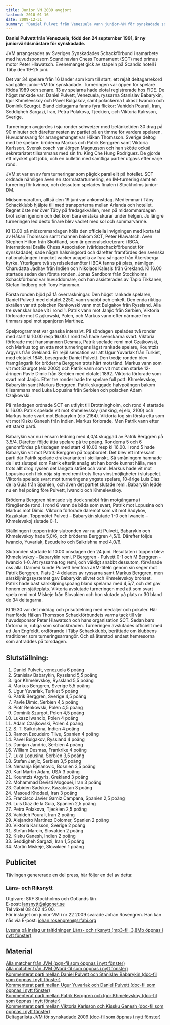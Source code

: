 ```yaml
---
title: Junior VM 2009 avgjort
lastmod: 2010-01-16
date: 2009-12-31
summary: "Daniel Pulvet från Venezuela vann junior-VM för synskadade som spelades på Scandic hotell i Täby den 20-24 juni. Bäste svensk blev Markus Berggren på fjärde plats. \n JVM 2009 i Sverige, information från tävlingen och material ."
---
```


**Daniel Pulvett från Venezuela, född den 24 september 1991, är ny juniorvärldsmästare för synskadade.** 

JVM arrangerades av Sveriges Synskadades Schackförbund i samarbete med huvudsponsorn Scandinavian Chess Tournament (SCT) med primus motor Peter Hlawatsch. Evenemanget gick av stapeln på Scandic hotell i Täby den 19–25 juni.

Det var 34 spelare från 16 länder som kom till start, ett rejält deltagarrekord vad gäller junior-VM för synskadade. Turneringen var öppen för spelare födda 1989 och senare. 13 av spelarna hade elotal registrerade hos FIDE. De högst rankade var: Daniel Pulvett, Venezuela, ryssarna Stanislav Babarykin, Igor Khmelevskoy och Pavel Bulgakov, samt polackerna Lukasz Iwancio och Dominik Szurgot. Bland deltagarna fanns fyra flickor: Vahideh Pourali, Iran, Seddigheh Sargazi, Iran, Petra Polakova, Tjeckien, och Viktoria Kalrsson, Sverige.

Turneringen avgjordes i sju ronder schweizer med betänketiden 30 drag på 90 minuter och därefter resten av partiet på en timme för vardera spelaren. Huvudansvarig för arrangemanget var Håkan Thomsson. Sverige deltog med tre spelare: bröderna Markus och Patrik Berggren samt Viktoria Karlsson. Svensk coach var Jörgen Magnusson och han skötte också sekretariatet tillsammans med sin fru King Che Hung Rodriguez. De gjorde ett mycket gott jobb, och en bulletin med samtliga partier utgavs efter varje rond.

JVM:et var en av fem turneringar som pågick parallellt på hotellet. SCT ordnade nämligen även en stormästarturnering, en IM-turnering samt en turnering för kvinnor, och dessutom spelades finalen i Stockholms junior-DM.

Midsommarafton, alltså den 19 juni var ankomstdag. Medlemmar i Täby Schackklubb hjälpte till med transporterna mellan Arlanda och hotellet. Regnet öste ner över Täby på fredagskvällen, men på midsommardagen bröt solen igenom och det kom bara enstaka skurar under helgen. Ju längre turneringen led desto finare blev vädret med sol och sommarvärme.

Kl 13.00 på midsommardagen hölls den officiella invigningen med korta tal av Håkan Thomsson samt mannen bakom SCT, Peter Hlawatsch. Även Stephen Hilton från Skottland, som är generalsekreterare i IBCA, International Braille Chess Association (världsschackförbundet för synskadade), sade några hälsningsord och därefter framfördes den svenska nationalsången i mycket vacker acapella av fyra sångare från Åkersberga kyrka. Ytterligare två styrelseledamöter i IBCA fanns på plats, nämligen Charudatta Jadhav från Indien och Nikolaos Kalesis från Grekland. Kl 16.00 startade sedan den första ronden. Jonas Sandbom från Stockholms Schackförbund var huvuddomare, och han assisterades av Tapio Tikkanen, Stefan lindberg och Tony Hanoman.

Första ronden bjöd på få överraskningar. Den högst rankade spelaren, Daniel Pulvett med elotalet 2250, vann snabbt och enkelt. Den enda riktiga skrällen var att polacken Renkowski vann mot Bulgakov från Ryssland. Alla tre svenskar hade vit i rond 1. Patrik vann mot Janjic från Serbien, Viktoria förlorade mot Czajkowski, Polen, och Markus vann efter närmare fem timmars spel mot spanjoren Martinez.

Spelprogrammet var ganska intensivt. På söndagen spelades två ronder med start kl 10.00 resp 16.00. I rond två hade svenskarna svart. Viktoria förlorade mot fransmannen Desmas, Patrik spelade remi mot Czajkowski, och Markus tog en etta mot turneringens lägst rankade spelare, Koumtzis Argyris från Grekland. En rejäl sensation var att Ugur Yuvarlak från Turkiet, med elotalet 1845, besegrade Daniel Pulvett. Den tredje ronden blev framgångsrik för bröderna Berggren trots hårt motstånd. Markus vann som vit mot Szurgot (elo 2002) och Patrik vann som vit mot den starke 12-åringen Pavle Dimic från Serbien med elotalet 1892. Viktoria förlorade som svart mot Janjic. Efter tre ronder hade tre spelare full pott: Khmelevskoy, Babarykin samt Markus Berggren. Patrik skuggade halvpoängen bakom tillsammans med Luka Lopusina från Serbien och polacken Adam Czajkowski.

På måndagen ordnade SCT en utflykt till Drottningholm, och rond 4 startade kl 16.00. Patrik spelade vit mot Khmelevskoy (ranking, ej elo, 2100) och Markus hade svart mot Babarykin (elo 2164). Viktoria tog sin första etta som vit mot Kisku Ganesh från Indien. Markus förlorade, Men Patrik vann efter ett starkt parti.

Babarykin var nu i ensam ledning med 4,0/4 skuggad av Patrik Berggren på 3,5/4. Därefter följde åtta spelare på tre poäng. Ronderna 5 och 6 genomfördes på tisdagen med start kl 10.00 resp kl 16.00. I rond 5 hade Babarykin vit mot Patrik Berggren på toppbordet. Det blev ett intressant parti där Patrik spelade drakvarianten i sicilianskt. Så småningom hamnade de i ett slutspel som Patrik efteråt ansåg att han borde kunnat hålla, men trots allt drog ryssen det längsta strået och vann. Markus hade vit mot Lopusina och fick nöja sig med remi trots flera vinstmöjligheter i slutspelet. Viktoria spelade svart mot turneringens yngste spelare, 10-årige Luis Diaz de la Guia från Spanien, och även det partiet slutade remi. Babarykin ledde nu en hel poäng före Pulvett, Iwancio och Khmelevskoy.

Bröderna Berggren hämtade sig dock snabbt från motgångarna i föregående rond. I rond 6 vann de båda som svart, Patrik mot Lopusina och Markus mot Dimic. Viktoria förlorade däremot som vit mot Sadykov, Kazakstan. Toppmötet Pulvett – Babarykin slutade 1-0 och Iwancio – Khmelevskoj slutade 0-1.

Ställningen i toppen inför slutronden var nu att Pulvett, Babarykin och Khmelevskoy hade 5,0/6, och bröderna Berggren 4,5/6. Därefter följde Iwancio, Yuvarlak, Escudeiro och Saikrishna med 4,0/6.

Slutronden startade kl 10.00 onsdagen den 24 juni. Resultaten i toppen blev: Khmelelvskoy - Babarykin remi, P Berggren - Pulvett 0-1 och M Berggren - Iwancio 1-0. Att ryssarna tog remi, och väldigt snabbt dessutom, förvånade oss alla. Därmed kunde Pulvett hemföra JVM-titeln genom sin seger mot Patrik Berggren. Plats 2-4 delades av ryssarna samt Markus Berggren, men särskiljningssystemet gav Babarykin silvret och Khmelevskoy bronset. Patrik hade bäst särskiljningspoäng bland spelarna med 4,5/7, och det gav honom en sjätteplats. Viktoria avslutade turneringen med att som svart spela remi mot Miskeje från Slovakien och hon slutade på plats nr 30 bland de 34 deltagarna.

Kl 19.30 var det middag och prisutdelning med medaljer och pokaler. Här framförde Håkan Thomsson Schackförbundets varma tack till vår huvudsponsor Peter Hlawatsch och hans organisation SCT. Sedan bars tårtorna in, rutiga som schackbräden. Turneringen avslutades officiellt med att Jan Engfeldt, ordförande i Täby Schackklubb, berättade om klubbens traditioner som turneringsarrangör. Och så återstod endast hemresorna som anträddes på torsdagen.

Slutställning:
----------

1. Daniel Pulvett, venezuela 6 poäng
2. Stanislav Babarykin, Ryssland 5,5 poäng
3. Igor Khmelevskoy, Ryssland 5,5 poäng
4. Markus Berggren, Sverige 5,5 poäng
5. Ugur Yuvarlak, Turkiet 5 poäng
6. Patrik Berggren, Sverige 4,5 poäng
7. Pavle Dimic, Serbien 4,5 poäng
8. Piotr Renkowski, Polen 4,5 poäng
9. Dominik Szurgot, Polen 4,5 poäng
10. Lukasz Iwancio, Polen 4 poäng
11. Adam Czajkowski, Polen 4 poäng
12. S. T. Saikrishna, Indien 4 poäng
13. Ramon Escudeiro Tilve, Spanien 4 poäng
14. Pavel Bulgakov, Ryssland 4 poäng
15. Damjan Jandric, Serbien 4 poäng
16. William Desmas, Frankrike 4 poäng
17. Luka Lopusina, Serbien 3,5 poäng
18. Stefan Janjic, Serbien 3,5 poäng
19. Nemanja Bjelanovic, Bosnien 3,5 poäng
20. Karl Martin Adam, USA 3 poäng
21. Koumtzis Argyris, Grekland 3 poäng
22. Mohammad Devisti Mogouei, Iran 3 poäng
23. Gabiden Sadykov, Kazakstan 3 poäng
24. Masoud Khodaei, Iran 3 poäng
25. Francisco Javier Gamiz Campana, Spanien 2,5 poäng
26. Luis Diaz de la Guia, Spanien 2,5 poäng
27. Petra Polakova, Tjeckien 2,5 poäng
28. Vahideh Pourali, Iran 2 poäng
29. Alejandro Martinez Colomer, Spanien 2 poäng
30. Viktoria Karlsson, Sverige 2 poäng
31. Stefan Marcin, Slovakien 2 poäng
32. Kisku Ganesh, Indien 2 poäng
33. Seddigheh Sargazi, Iran 1,5 poäng
34. Martin Miskeje, Slovakien 1 poäng

Publicitet
----------

Tävlingen genererade en del press, här följer en del av detta:

### Läns- och Riksnytt ###

Utgivare: SRF Stockholms och Gotlands län  
E-post: [lansnytt@algonet.se](mailto:lansnytt@algonet.se)   
Tel växel 08 462 45 00.  
För inslaget om junior-VM i nr 22 2009 svarade Johan Rosengren. Han kan nås via E-post: [johan.rosengren@srfabi.org](mailto:johan.rosengren@srfabi.org)

[Lyssna på inslag ur taltidningen Läns- och riksnytt (mp3-fil, 3,8Mb öppnas i nytt fönster)](/juniorvm_i_lor_22.mp3)

Material
----------

[Alla matcher från JVM (pgn-fil som öppnas i nytt fönster)](/blind_junior_world_championship_2009.pgn)  
[Alla matcher från JVM (Word-fil som öppnas i nytt fönster)](/blind_junior_world_championship_2009.doc)  
[Kommenterat parti mellan Daniel Pulvett och Stanislav Babarykin (doc-fil som öppnas i nytt fönster)](/pulvett___babarykin.doc)  
[Kommenterat parti mellan Ugur Yuvarlak och Daniel Pulvett (doc-fil som öppnas i nytt fönster)](/yuvarlak___pulvett_svenska.doc)  
[Kommenterat parti mellan Patrik Berggren och Igor Khmelevskoy (doc-fil som öppnas i nytt fönster)](/p_berggren___khmelevskoy.doc)  
[Kommenterat parti mellan Viktoria Karlsson och Kissku Ganesh (doc-fil som öppnas i nytt fönster)](/viktoria_karlsson___kissku_ganesh.doc)  
[Deltagarlista JVM för synskadade 2009 (doc-fil som öppnas i nytt fönster)](/jvm_deltagarlista.doc)